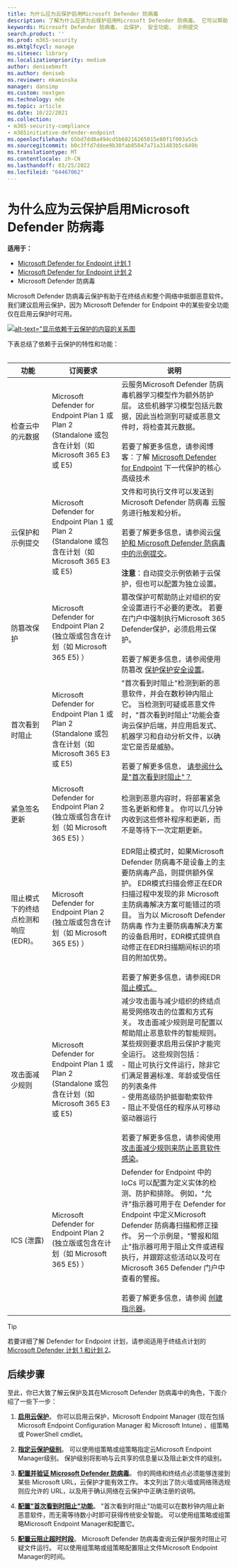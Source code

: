 ```yaml
---
title: 为什么应为云保护启用Microsoft Defender 防病毒
description: 了解为什么应该为云保护启用Microsoft Defender 防病毒。 它可以帮助 Microsoft Defender for Endpoint 中的许多安全功能工作
keywords: Microsoft Defender 防病毒， 云保护， 安全功能， 示例提交
search.product: ''
ms.prod: m365-security
ms.mktglfcycl: manage
ms.sitesec: library
ms.localizationpriority: medium
author: denisebmsft
ms.author: deniseb
ms.reviewer: mkaminska
manager: dansimp
ms.custom: nextgen
ms.technology: mde
ms.topic: article
ms.date: 10/22/2021
ms.collection:
- m365-security-compliance
- m365initiative-defender-endpoint
ms.openlocfilehash: 65bd7dd0a494cd5b68216265015e80f1f003a5cb
ms.sourcegitcommit: b0c3ffd7ddee9b30fab85047a71a31483b5c649b
ms.translationtype: MT
ms.contentlocale: zh-CN
ms.lasthandoff: 03/25/2022
ms.locfileid: "64467062"
---
```

# <a name="why-cloud-protection-should-be-enabled-for-microsoft-defender-antivirus"></a>为什么应为云保护启用Microsoft Defender 防病毒

**适用于：**

- [Microsoft Defender for Endpoint 计划 1](https://go.microsoft.com/fwlink/p/?linkid=2154037)
- [Microsoft Defender for Endpoint 计划 2](https://go.microsoft.com/fwlink/p/?linkid=2154037)
- Microsoft Defender 防病毒

Microsoft Defender 防病毒云保护有助于在终结点和整个网络中抵御恶意软件。 我们建议启用云保护，因为 Microsoft Defender for Endpoint 中的某些安全功能仅在启用云保护时可用。 

[![alt-text="显示依赖于云保护的内容的关系图](images/mde-cloud-protection.png#lightbox)](enable-cloud-protection-microsoft-defender-antivirus.md)

下表总结了依赖于云保护的特性和功能： <br/><br/>

| 功能  | 订阅要求 |  说明  |
|---------|---------|--------|
| 检查云中的元数据  | Microsoft Defender for Endpoint Plan 1 或 Plan 2 (Standalone 或包含在计划（如 Microsoft 365 E3 或 E5)  | 云服务Microsoft Defender 防病毒机器学习模型作为额外防护层。 这些机器学习模型包括元数据，因此当检测到可疑或恶意文件时，将检查其元数据。 <br/><br/>若要了解更多信息，请参阅博客：了解 [Microsoft Defender for Endpoint](https://www.microsoft.com/security/blog/2019/06/24/inside-out-get-to-know-the-advanced-technologies-at-the-core-of-microsoft-defender-atp-next-generation-protection/) 下一代保护的核心高级技术  |
| 云保护和示例提交 | Microsoft Defender for Endpoint Plan 1 或 Plan 2 (Standalone 或包含在计划（如 Microsoft 365 E3 或 E5)  | 文件和可执行文件可以发送到 Microsoft Defender 防病毒 云服务进行触发和分析。 <br/><br/>若要了解更多信息，请参阅云[保护和 Microsoft Defender 防病毒 中的示例提交](cloud-protection-microsoft-antivirus-sample-submission.md)。<br/><br/>**注意**：自动提交示例依赖于云保护，但也可以配置为独立设置。         |
| 防篡改保护 | Microsoft Defender for Endpoint Plan 2 (独立版或包含在计划（如 Microsoft 365 E5) ） | 篡改保护可帮助防止对组织的安全设置进行不必要的更改。 若要在门户中强制执行Microsoft 365 Defender保护，必须启用云保护。 <br/><br/>若要了解更多信息，请参阅使用防篡改 [保护保护安全设置](prevent-changes-to-security-settings-with-tamper-protection.md)。        |
| 首次看到时阻止 | Microsoft Defender for Endpoint Plan 1 或 Plan 2 (Standalone 或包含在计划（如 Microsoft 365 E3 或 E5)  | "首次看到时阻止"检测到新的恶意软件，并会在数秒钟内阻止它。 当检测到可疑或恶意文件时，"首次看到时阻止"功能会查询云保护后端，并应用启发式、机器学习和自动分析文件，以确定它是否是威胁。<br/><br/>若要了解更多信息， [请参阅什么是"首次看到时阻止"？](configure-block-at-first-sight-microsoft-defender-antivirus.md#what-is-block-at-first-sight)   |
| 紧急签名更新 | Microsoft Defender for Endpoint Plan 2 (独立版或包含在计划（如 Microsoft 365 E5) ） | 检测到恶意内容时，将部署紧急签名更新和修复。 你可以几分钟内收到这些修补程序和更新，而不是等待下一次定期更新。   |
| 阻止模式下的终结点检测和响应 (EDR)。 | Microsoft Defender for Endpoint Plan 2 (独立版或包含在计划（如 Microsoft 365 E5) ） | EDR阻止模式时，如果Microsoft Defender 防病毒不是设备上的主要防病毒产品，则提供额外保护。 EDR模式扫描会修正在EDR扫描过程中发现的非 Microsoft 主防病毒解决方案可能错过的项目。 当为以 Microsoft Defender 防病毒 作为主要防病毒解决方案的设备启用时，EDR模式提供自动修正在EDR扫描期间标识的项目的附加优势。 <br/><br/>若要了解更多信息，请参阅EDR[阻止模式。](edr-in-block-mode.md)|
| 攻击面减少规则 | Microsoft Defender for Endpoint Plan 1 或 Plan 2 (Standalone 或包含在计划（如 Microsoft 365 E3 或 E5)  | 减少攻击面与减少组织的终结点易受网络攻击的位置和方式有关。 攻击面减少规则是可配置以帮助阻止恶意软件的智能规则。 某些规则要求启用云保护才能完全运行。 这些规则包括： <br/>- 阻止可执行文件运行，除非它们满足普遍标准、年龄或受信任的列表条件 <br/>- 使用高级防护抵御勒索软件 <br/>- 阻止不受信任的程序从可移动驱动器运行 <br/><br/>若要了解更多信息，请参阅使用 [攻击面减少规则来防止恶意软件感染](attack-surface-reduction.md)。  |
| ICS (泄露)  | Microsoft Defender for Endpoint Plan 2 (独立版或包含在计划（如 Microsoft 365 E5) ） | Defender for Endpoint 中的 IoCs 可以配置为定义实体的检测、防护和排除。 例如，"允许"指示器可用于在 Defender for Endpoint 中定义Microsoft Defender 防病毒扫描和修正操作。 另一个示例是，"警报和阻止"指示器可用于阻止文件或进程执行，并跟踪这些活动以及可在 Microsoft 365 Defender 门户中查看的警报。 <br/><br/>若要了解更多信息，请参阅 [创建指示器](manage-indicators.md)。    |

> [!TIP]
> 若要详细了解 Defender for Endpoint 计划，请参阅适用于终结点计划的 [Microsoft Defender 计划 1 和计划 2](defender-endpoint-plan-1-2.md)。

## <a name="next-steps"></a>后续步骤

至此，你已大致了解云保护及其在Microsoft Defender 防病毒中的角色，下面介绍了一些下一步：

1. **[启用云保护](enable-cloud-protection-microsoft-defender-antivirus.md)**。 你可以启用云保护，Microsoft Endpoint Manager (现在包括 Microsoft Endpoint Configuration Manager 和 Microsoft Intune) 、组策略或 PowerShell cmdlet。

2. **[指定云保护级别](specify-cloud-protection-level-microsoft-defender-antivirus.md)**。 可以使用组策略或组策略指定云Microsoft Endpoint Manager级别。 保护级别将影响与云共享的信息量以及阻止新文件的级别。

3. **[配置并验证 Microsoft Defender 防病毒](configure-network-connections-microsoft-defender-antivirus.md)**。 你的网络和终结点必须能够连接到某些 Microsoft URL，云保护才能有效工作。 本文列出了防火墙或网络筛选规则应允许的 URL，以及用于确认网络在云保护中正确注册的说明。

4. **[配置"首次看到时阻止"功能](configure-block-at-first-sight-microsoft-defender-antivirus.md)**。 "首次看到时阻止"功能可以在数秒钟内阻止新恶意软件，而无需等待数小时即可获得传统安全智能。 可以使用组策略或组策略Microsoft Endpoint Manager和配置它。

5. **[配置云阻止超时时段](configure-cloud-block-timeout-period-microsoft-defender-antivirus.md)**。 Microsoft Defender 防病毒查询云保护服务时阻止可疑文件运行。 可以使用组策略或组策略配置阻止文件Microsoft Endpoint Manager的时间。
